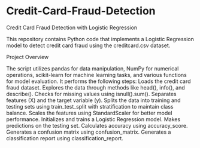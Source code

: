 # Credit-Card-Fraud-Detection
Credit Card Fraud Detection with Logistic Regression

This repository contains Python code that implements a Logistic Regression model to detect credit card fraud using the creditcard.csv dataset.

Project Overview

The script utilizes pandas for data manipulation, NumPy for numerical operations, scikit-learn for machine learning tasks, and various functions for model evaluation.
It performs the following steps:
Loads the credit card fraud dataset.
Explores the data through methods like head(), info(), and describe().
Checks for missing values using isnull().sum().
Separates features (X) and the target variable (y).
Splits the data into training and testing sets using train_test_split with stratification to maintain class balance.
Scales the features using StandardScaler for better model performance.
Initializes and trains a Logistic Regression model.
Makes predictions on the testing set.
Calculates accuracy using accuracy_score.
Generates a confusion matrix using confusion_matrix.
Generates a classification report using classification_report.
